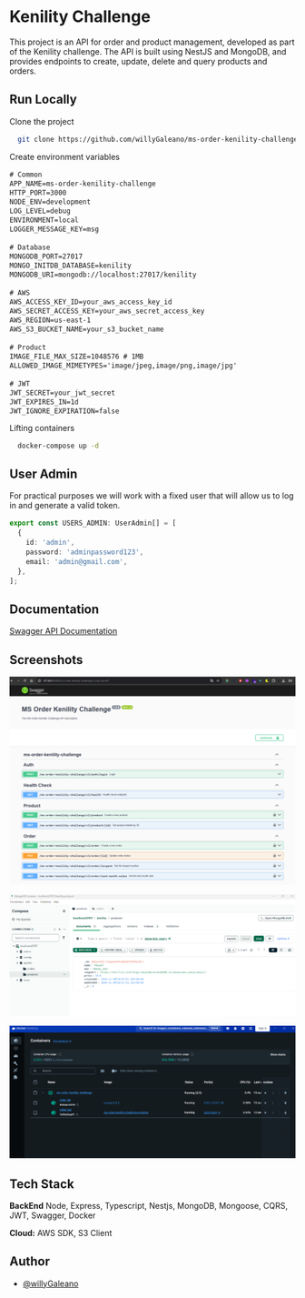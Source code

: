 
# Kenility Challenge

This project is an API for order and product management, developed as part of the Kenility challenge. The API is built using NestJS and MongoDB, and provides endpoints to create, update, delete and query products and orders.

## Run Locally

Clone the project

```bash
  git clone https://github.com/willyGaleano/ms-order-kenility-challenge.git
```

Create environment variables

```properties
# Common
APP_NAME=ms-order-kenility-challenge
HTTP_PORT=3000
NODE_ENV=development
LOG_LEVEL=debug
ENVIRONMENT=local
LOGGER_MESSAGE_KEY=msg

# Database
MONGODB_PORT=27017
MONGO_INITDB_DATABASE=kenility
MONGODB_URI=mongodb://localhost:27017/kenility

# AWS
AWS_ACCESS_KEY_ID=your_aws_access_key_id
AWS_SECRET_ACCESS_KEY=your_aws_secret_access_key
AWS_REGION=us-east-1
AWS_S3_BUCKET_NAME=your_s3_bucket_name

# Product
IMAGE_FILE_MAX_SIZE=1048576 # 1MB
ALLOWED_IMAGE_MIMETYPES='image/jpeg,image/png,image/jpg'

# JWT
JWT_SECRET=your_jwt_secret
JWT_EXPIRES_IN=1d
JWT_IGNORE_EXPIRATION=false
```

Lifting containers

```bash
  docker-compose up -d
```

## User Admin

For practical purposes we will work with a fixed user that will allow us to log in and generate a valid token.

```typescript
export const USERS_ADMIN: UserAdmin[] = [
  {
    id: 'admin',
    password: 'adminpassword123',
    email: 'admin@gmail.com',
  },
];
```

## Documentation

[Swagger API Documentation](http://127.0.0.1:3000/ms-order-kenility-challenge/v1/api-docs)

## Screenshots

![swagger](./etc/images/swagger.png)

![mongodb](./etc/images/mongodb.png)

![docker](./etc/images/docker.png)

## Tech Stack

**BackEnd** Node, Express, Typescript, Nestjs, MongoDB, Mongoose, CQRS, JWT, Swagger, Docker

**Cloud:** AWS SDK, S3 Client

## Author

- [@willyGaleano](https://github.com/willyGaleano)